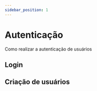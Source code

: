 ```yaml
---
sidebar_position: 1
---
```


# Autenticação
Como realizar a autenticação de usuários

## Login

## Criação de usuários
